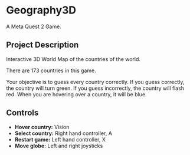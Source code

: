 # Geography3D

A Meta Quest 2 Game. 

## Project Description
Interactive 3D World Map of the countries of the world.

There are 173 countries in this game.

Your objective is to guess every country correctly. If you guess correctly, the country will turn green. If you guess incorrectly, the country will flash red. When you are hovering over a country, it will be blue.

## Controls
- **Hover country:** Vision
- **Select country:** Right hand controller, A
- **Restart game:** Left hand controller, X
- **Move globe:** Left and right joysticks
